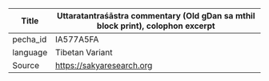 |Title | Uttaratantraśāstra commentary (Old gDan sa mthil block print), colophon excerpt 
| --- | --- 
|pecha_id | IA577A5FA
|language | Tibetan Variant
|Source | https://sakyaresearch.org